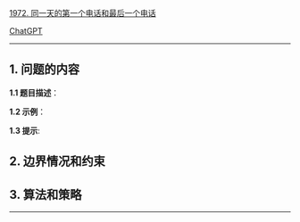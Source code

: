 [1972. 同一天的第一个电话和最后一个电话](https://leetcode.cn/problems/first-and-last-call-on-the-same-day)

[ChatGPT](https://chat.openai.com/g/g-GsMNEr76r-c-master)

---

## 1. 问题的内容
**1.1 题目描述**：

**1.2 示例**：

**1.3 提示**:

## 2. 边界情况和约束


## 3. 算法和策略

---
